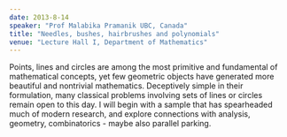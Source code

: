 ```yaml
---
date: 2013-8-14
speaker: "Prof Malabika Pramanik UBC, Canada"
title: "Needles, bushes, hairbrushes and polynomials"
venue: "Lecture Hall I, Department of Mathematics"
---
```

Points, lines and circles are among the most primitive and
fundamental of mathematical concepts, yet few geometric objects have
generated more beautiful and nontrivial mathematics. Deceptively simple in
their formulation, many classical problems involving sets of lines or
circles remain open to this day. I will begin with a sample that has
spearheaded much of modern research, and explore connections with
analysis, geometry, combinatorics - maybe also parallel parking.
